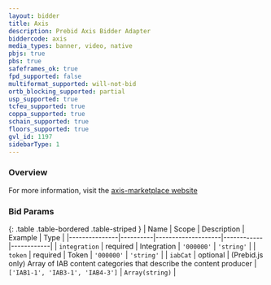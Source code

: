 ```yaml
---
layout: bidder
title: Axis
description: Prebid Axis Bidder Adapter
biddercode: axis
media_types: banner, video, native
pbjs: true
pbs: true
safeframes_ok: true
fpd_supported: false
multiformat_supported: will-not-bid
ortb_blocking_supported: partial
usp_supported: true
tcfeu_supported: true
coppa_supported: true
schain_supported: true
floors_supported: true
gvl_id: 1197
sidebarType: 1
---
```


### Overview

For more information, visit the [axis-marketplace website](https://platform.axis-marketplace.com)

### Bid Params

{: .table .table-bordered .table-striped }
| Name          | Scope    | Description        | Example    | Type       |
|---------------|----------|--------------------|------------|------------|
| `integration` | required | Integration        | `'000000'` | `'string'` |
| `token`       | required | Token              | `'000000'` | `'string'` |
| `iabCat`      | optional | (Prebid.js only) Array of IAB content categories that describe the content producer | `['IAB1-1', 'IAB3-1', 'IAB4-3']` | `Array(string)` |
